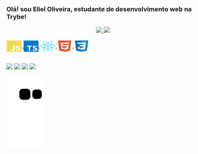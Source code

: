 ### Olá! sou Eliel Oliveira, estudante de desenvolvimento web na Trybe!

<div align="center">
  <a href="https://github.com/eliel-oliveira">
  <img height="200em" src="https://github-readme-stats.vercel.app/api?username=eliel-oliveira&show_icons=true&theme=github_dark&include_all_commits=true&count_private=true"/>
  <img height="200em" src="https://github-readme-stats.vercel.app/api/top-langs/?username=eliel-oliveira&layout=compact&langs_count=7&theme=github_dark"/>
</div>
<div style="display: inline_block"><br>
  <img align="center" alt="ico-js" height="30" width="40" src="https://raw.githubusercontent.com/devicons/devicon/master/icons/javascript/javascript-plain.svg">
  <img align="center" alt="ico-ts" height="30" width="40" src="https://raw.githubusercontent.com/devicons/devicon/master/icons/typescript/typescript-plain.svg">
  <img align="center" alt="ico-react" height="30" width="40" src="https://raw.githubusercontent.com/devicons/devicon/master/icons/react/react-original.svg">
  <img align="center" alt="ico-HTML" height="30" width="40" src="https://raw.githubusercontent.com/devicons/devicon/master/icons/html5/html5-original.svg">
  <img align="center" alt="ico-CSS" height="30" width="40" src="https://raw.githubusercontent.com/devicons/devicon/master/icons/css3/css3-original.svg">
  <!--
  <img align="right" alt="eliel-pic" height="150" style="border-radius:100px;" src="">
  -->
</div>
  
  ##
 
<div> 
  <a href="https://www.youtube.com/channel/UC7KsOdRsIint4zl08eC-mGg" target="_blank"><img src="https://img.shields.io/badge/YouTube-FF0000?style=for-the-badge&logo=youtube&logoColor=white" target="_blank"></a>
  <a href="https://www.instagram.com/eliel.oliveira96/?theme=dark" target="_blank"><img src="https://img.shields.io/badge/-Instagram-%23E4405F?style=for-the-badge&logo=instagram&logoColor=white" target="_blank"></a>
 	<!--
  <a href="https://www.twitch.tv/betask" target="_blank"><img src="https://img.shields.io/badge/Twitch-9146FF?style=for-the-badge&logo=twitch&logoColor=white" target="_blank"></a>
  <a href="https://discord.gg/wagxzStdcR" target="_blank"><img src="https://img.shields.io/badge/Discord-7289DA?style=for-the-badge&logo=discord&logoColor=white" target="_blank"></a> 
  -->
  <a href = "mailto:elielsjc@hotmail.com"><img src="https://img.shields.io/badge/Microsoft_Outlook-0078D4?style=for-the-badge&logo=microsoft-outlook&logoColor=white" target="_blank"></a>
  <a href="https://www.linkedin.com/in/dev-eliel-oliveira/" target="_blank"><img src="https://img.shields.io/badge/-LinkedIn-%230077B5?style=for-the-badge&logo=linkedin&logoColor=white" target="_blank"></a> 
 
  ![Snake animation](https://github.com/rafaballerini/rafaballerini/blob/output/github-contribution-grid-snake.svg)
 
</div>
<!--
**eliel-oliveira/eliel-oliveira** is a ✨ _special_ ✨ repository because its `README.md` (this file) appears on your GitHub profile.

- 🌱 Estudando Typescript

-->
